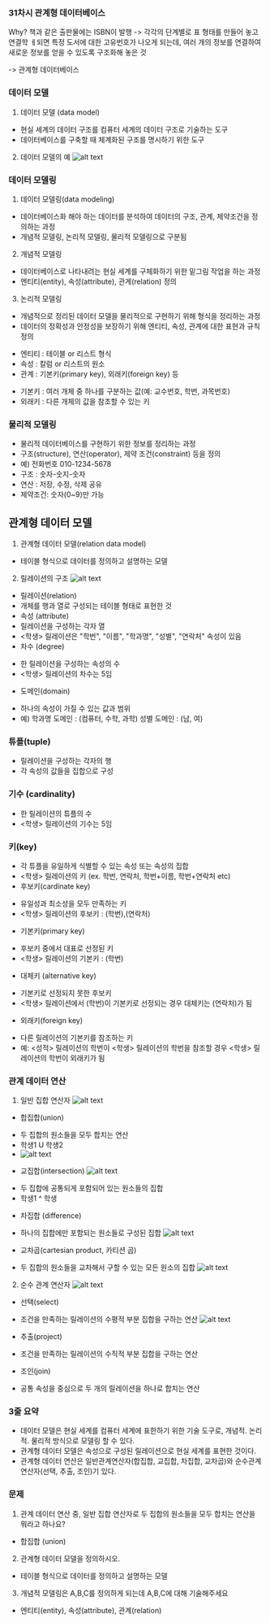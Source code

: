 ### 31차시 관계형 데이터베이스

Why?
책과 같은 출판물에는 ISBN이 발행
-> 각각의 단계별로 표 형태를 만들어 놓고 연결학 ㅔ되면 특정 도서에 대한 고유번호가 나오게 되는데, 여러 개의 정보를 연결하여 새로운 정보를 얻을 수 있도록 구조화해 놓은 것 

-> 관계형 데이터베이스


### 데이터 모델
1) 데이터 모델 (data model)
* 현실 세계의 데이터 구조를 컴퓨터 세계의 데이터 구조로 기술하는 도구
* 데이터베이스를 구축할 때 체계화된 구조를 명시하기 위한 도구

2) 데이터 모델의 예
![alt text](image.png)

### 데이터 모델링
1) 데이터 모델링(data modeling)
* 데이터베이스화 해야 하는 데이터를 분석하여 데이터의 구조, 관계, 제약조건을 정의하는 과정
* 개념적 모델링, 논리적 모델링, 물리적 모델링으로 구분됨

2) 개념적 모델링
* 데이터베이스로 나타내려는 현실 세계를 구체화하기 위한 밑그림 작업을 하는 과정
* 엔티티(entity), 속성(attribute), 관계(relation) 정의

3) 논리적 모델링
* 개념적으로 정리된 데이터 모델을 물리적으로 구현하기 위해 형식을 정리하는 과정
* 데이터의 정확성과 안정성을 보장하기 위해 엔티티, 속성, 관계에 대한 표현과 규칙 정의
- 엔티티 : 테이블 or 리스트 형식
- 속성 : 칼럼 or 리스트의 원소
- 관계 : 기본키(primary key), 외래키(foreign key) 등
* 기본키 : 여러 개체 중 하나를 구분하는 값(예: 교수번호, 학번, 과목번호)
* 외래키 : 다른 개체의 값을 참조할 수 있는 키

### 물리적 모델링
* 물리적 데이터베이스를 구현하기 위한 정보를 정리하는 과정
* 구조(structure), 연산(operator), 제약 조건(constraint) 등을 정의
* 예) 전화번호 010-1234-5678
* 구조 : 숫자-숫지-숫자
* 연산 : 저장, 수정, 삭제 공유
* 제약조건: 숫자(0~9)만 가능

## 관계형 데이터 모델
1) 관계형 데이터 모델(relation data model)
* 테이블 형식으로 데이터를 정의하고 설명하는 모델

2) 릴레이션의 구조
![alt text](image-1.png)
* 릴레이션(relation)
* 개체를 행과 열로 구성되는 테이블 형태로 표현한 것
* 속성 (attribute)
* 릴레이션을 구성하는 각자 열
* <학생> 릴레이션은 "학번", "이름", "학과명", "성별", "연락처" 속성이 있음
* 차수 (degree)
- 한 릴레이션을 구성하는 속성의 수
- <학생> 릴레이션의 차수는 5임

* 도메인(domain)
- 하나의 속성이 가질 수 있는 값과 범위
- 예) 학과명 도메인 : (컴퓨터, 수학, 과학)
성별 도메인 : (남, 여)

### 튜플(tuple)
* 릴레이션을 구성하는 각자의 행
* 각 속성의 값들을 집합으로 구성

### 기수 (cardinality)
* 한 릴레이션의 튜플의 수
* <학생> 릴레이션의 기수는 5임

### 키(key)
* 각 튜플을 유일하게 식별할 수 있는 속성 또는 속성의 집합
* <학생> 릴레이션의 키 (ex. 학번, 연락처, 학번+이름, 학번+연락처 etc)
* 후보키(cardinate key)
- 유일성과 최소성을 모두 만족하는 키
- <학생> 릴레이션의 후보키 : (학번),(연락처)
* 기본키(primary key)
- 후보키 중에서 대표로 선정된 키
- <학생> 릴레이션의 기본키 : (학번)
* 대체키 (alternative key)
- 기본키로 선정되지 못한 후보키
- <학생> 릴레이션에서 (학번)이 기본키로 선정되는 경우 대체키는 (연락처)가 됨
* 외래키(foreign key)
- 다른 릴레이션의 기본키를 참조하는 키
- 예: <성적> 릴레이션의 학번이 <학생> 릴레이션의 학번을 참조할 경우 <학생> 릴레이션의 학번이 외래키가 됨

### 관계 데이터 연산
1) 일반 집합 연산자
![alt text](image-2.png)


* 합집합(union)
- 두 집합의 원소들을 모두 합치는 연산
- 학생1 U 학생2
- ![alt text](image-3.png)


* 교집합(intersection)
![alt text](image-4.png)
- 두 집합에 공통되게 포함되어 있는 원소들의 집합
- 학생1 ^  학생


* 차집합 (difference)
- 하나의 집합에만 포함되는 원소들로 구성된 집합
![alt text](image-5.png)

* 교차곱(cartesian product, 카티션 곱)
- 두 집합의 원소들을 교차해서 구할 수 있는 모든 원소의 집합
![alt text](image-6.png)

2) 순수 관계 연산자
![alt text](image-7.png)

* 선택(select)
- 조건을 만족하는 릴레이션의 수평적 부분 집합을 구하는 연산
![alt text](image-8.png)


* 추출(project)
- 조건을 만족하는 릴레이션의 수직적 부분 집합을 구하는 연산

* 조인(join)
- 공통 속성을 중심으로 두 개의 릴레이션을 하나로 합치는 연산

### 3줄 요약
- 데이터 모델은 현실 세계를 컴퓨터 세계에 표한하기 위한 기술 도구로, 개념적. 논리적. 물리적 방식으로 모델링 할 수 있다.
- 관계형 데이터 모델은 속성으로 구성된 릴레이션으로 현실 세계를 표현한 것이다.
- 관계형 데이터 연산은 일반관계연산자(합집합, 교집합, 차집합, 교차곱)와 순수관계연산자(선택, 추출, 조인)기 있다.

### 문제
1) 관계 데이터 연산 중, 일반 집합 연산자로 두 집합의 원소들을 모두 합치는 연산을 뭐라고 하나요?
- 합집합 (union)

2) 관계형 데이터 모델을 정의하시오.
- 테이블 형식으로 데이터를 정의하고 설명하는 모델

3) 개념적 모델링은 A,B,C를 정의하게 되는데 A,B,C에 대해 기술해주세요
- 엔티티(entity), 속성(attribute), 관계(relation)